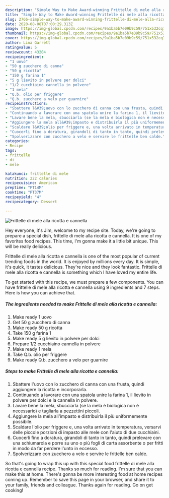 ```yaml
---
description: "Simple Way to Make Award-winning Frittelle di mele alla ricotta e cannella"
title: "Simple Way to Make Award-winning Frittelle di mele alla ricotta e cannella"
slug: 2766-simple-way-to-make-award-winning-frittelle-di-mele-alla-ricotta-e-cannella
date: 2020-08-08T07:00:29.313Z
image: https://img-global.cpcdn.com/recipes/9a1ba5b7e09b9c59/751x532cq70/frittelle-di-mele-alla-ricotta-e-cannella-recipe-main-photo.jpg
thumbnail: https://img-global.cpcdn.com/recipes/9a1ba5b7e09b9c59/751x532cq70/frittelle-di-mele-alla-ricotta-e-cannella-recipe-main-photo.jpg
cover: https://img-global.cpcdn.com/recipes/9a1ba5b7e09b9c59/751x532cq70/frittelle-di-mele-alla-ricotta-e-cannella-recipe-main-photo.jpg
author: Lina Garrett
ratingvalue: 5
reviewcount: 43204
recipeingredient:
- "1 uovo"
- "50 g zucchero di canna"
- "50 g ricotta"
- "150 g farina 1"
- "5 g lievito in polvere per dolci"
- "1/2 cucchiaino cannella in polvere"
- "1 mela"
- "Q.b. olio per friggere"
- "Q.b. zucchero a velo per guarnire"
recipeinstructions:
- "Sbattere l&#39;uovo con lo zucchero di canna con una frusta, quindi aggiungere la ricotta e incorporarla."
- "Continuando a lavorare con una spatola unire la farina 1, il lievito in polvere per dolci e la cannella in polvere."
- "Lavare bene la mela, sbucciarla (se la mela è biologica non è necessario) e tagliarla a pezzettini piccoli."
- "Aggiungere la mela all&#39;impasto e distribuirla il più uniformemente possibile."
- "Scaldare l&#39;olio per friggere e, una volta arrivato in temperatura, versarvi delle piccole porzioni di impasto alle mele con l&#39;aiuto di due cucchiaini."
- "Cuocerli fino a doratura, girandoli di tanto in tanto, quindi prelevare con una schiumarola e porre su uno o più fogli di carta assorbente o per fritti in modo da far perdere l&#39;unto in eccesso."
- "Spolverizzare con zucchero a velo e servire le frittelle ben calde."
categories:
- Recipe
tags:
- frittelle
- di
- mele

katakunci: frittelle di mele 
nutrition: 222 calories
recipecuisine: American
preptime: "PT14M"
cooktime: "PT37M"
recipeyield: "4"
recipecategory: Dessert

---
```



![Frittelle di mele alla ricotta e cannella](https://img-global.cpcdn.com/recipes/9a1ba5b7e09b9c59/751x532cq70/frittelle-di-mele-alla-ricotta-e-cannella-recipe-main-photo.jpg)

Hey everyone, it's Jim, welcome to my recipe site. Today, we're going to prepare a special dish, frittelle di mele alla ricotta e cannella. It is one of my favorites food recipes. This time, I'm gonna make it a little bit unique. This will be really delicious.



Frittelle di mele alla ricotta e cannella is one of the most popular of current trending foods in the world. It is enjoyed by millions every day. It is simple, it's quick, it tastes delicious. They're nice and they look fantastic. Frittelle di mele alla ricotta e cannella is something which I have loved my entire life.


To get started with this recipe, we must prepare a few components. You can have frittelle di mele alla ricotta e cannella using 9 ingredients and 7 steps. Here is how you can achieve that.

<!--inarticleads1-->

##### The ingredients needed to make Frittelle di mele alla ricotta e cannella:

1. Make ready 1 uovo
1. Get 50 g zucchero di canna
1. Make ready 50 g ricotta
1. Take 150 g farina 1
1. Make ready 5 g lievito in polvere per dolci
1. Prepare 1/2 cucchiaino cannella in polvere
1. Make ready 1 mela
1. Take Q.b. olio per friggere
1. Make ready Q.b. zucchero a velo per guarnire




<!--inarticleads2-->

##### Steps to make Frittelle di mele alla ricotta e cannella:

1. Sbattere l&#39;uovo con lo zucchero di canna con una frusta, quindi aggiungere la ricotta e incorporarla.
1. Continuando a lavorare con una spatola unire la farina 1, il lievito in polvere per dolci e la cannella in polvere.
1. Lavare bene la mela, sbucciarla (se la mela è biologica non è necessario) e tagliarla a pezzettini piccoli.
1. Aggiungere la mela all&#39;impasto e distribuirla il più uniformemente possibile.
1. Scaldare l&#39;olio per friggere e, una volta arrivato in temperatura, versarvi delle piccole porzioni di impasto alle mele con l&#39;aiuto di due cucchiaini.
1. Cuocerli fino a doratura, girandoli di tanto in tanto, quindi prelevare con una schiumarola e porre su uno o più fogli di carta assorbente o per fritti in modo da far perdere l&#39;unto in eccesso.
1. Spolverizzare con zucchero a velo e servire le frittelle ben calde.




So that's going to wrap this up with this special food frittelle di mele alla ricotta e cannella recipe. Thanks so much for reading. I'm sure that you can make this at home. There's gonna be more interesting food at home recipes coming up. Remember to save this page in your browser, and share it to your family, friends and colleague. Thanks again for reading. Go on get cooking!
